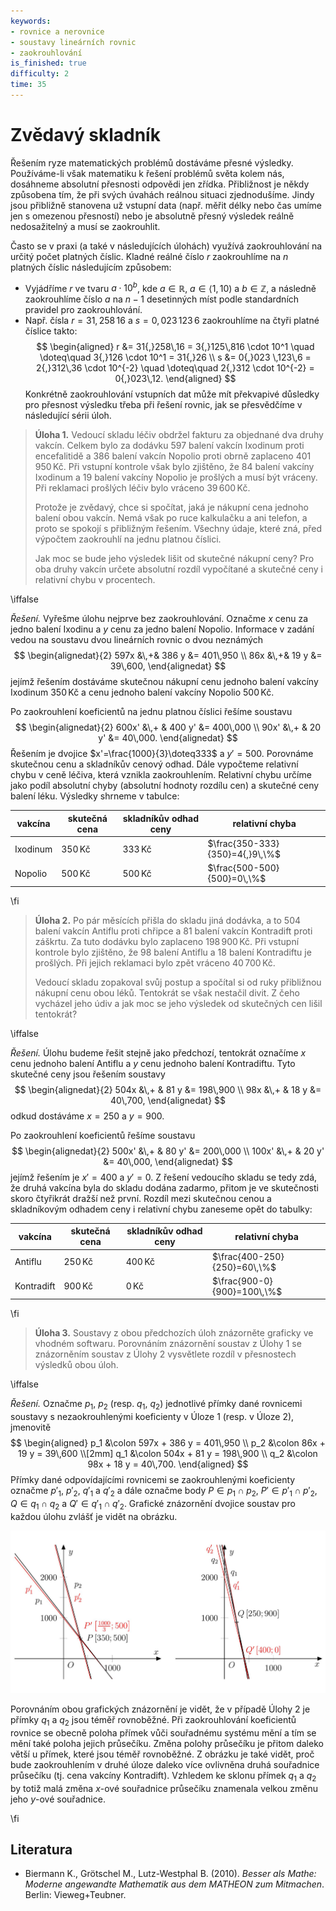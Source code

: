 ```yaml
---
keywords:
- rovnice a nerovnice
- soustavy lineárních rovnic
- zaokrouhlování
is_finished: true
difficulty: 2
time: 35
---
```


# Zvědavý skladník

Řešením ryze matematických problémů dostáváme přesné 
výsledky. Používáme-li však matematiku k řešení 
problémů světa kolem nás, dosáhneme absolutní 
přesnosti odpovědi jen zřídka. Přibližnost je někdy 
způsobena tím, že při svých úvahách reálnou 
situaci zjednodušíme. Jindy jsou přibližně 
stanovena už vstupní data (např. měřit délky nebo čas 
umíme jen s omezenou přesností) nebo je absolutně 
přesný výsledek reálně nedosažitelný a musí se 
zaokrouhlit.

Často se v praxi (a také v následujících úlohách) 
využívá zaokrouhlování na určitý počet platných 
číslic. Kladné reálné číslo $r$ zaokrouhlíme na $n$ 
platných číslic následujícím způsobem: 

* Vyjádříme $r$ ve tvaru $a\cdot 10^b$, 
kde $a\in\mathbb{R}$, $a\in\left\langle 1,10 \right)$ 
a $b\in\mathbb{Z}$, a následně zaokrouhlíme číslo $a$ 
na $n-1$ desetinných míst podle standardních pravidel 
pro zaokrouhlování. 
* Např. čísla $r=31{,}258\,16$ a $s=0{,}023 \,123\,6$ 
zaokrouhlíme na čtyři platné číslice takto: 
$$
\begin{aligned}
r &= 31{,}258\,16 = 3{,}125\,816 \cdot 10^1 \quad \doteq\quad 3{,}126 \cdot 10^1 = 31{,}26 \\
s &= 0{,}023 \,123\,6 = 2{,}312\,36 \cdot 10^{-2} \quad \doteq\quad 2{,}312 \cdot 10^{-2} = 0{,}023\,12.
\end{aligned}
$$
Konkrétně zaokrouhlování vstupních dat může mít 
překvapivé důsledky pro přesnost výsledku třeba při 
řešení rovnic, jak se přesvědčíme v následující sérii 
úloh.

> **Úloha 1.** Vedoucí skladu léčiv obdržel fakturu za 
> objednané dva druhy vakcín. Celkem bylo za dodávku $597$ 
> balení vakcín Ixodinum proti encefalitidě a $386$ 
> balení vakcín Nopolio proti obrně zaplaceno 
> $401\,950\,\text{Kč}$. Při vstupní kontrole však 
> bylo zjištěno, že $84$ balení vakcíny Ixodinum a $19$ 
> balení vakcíny Nopolio je prošlých a musí být 
> vráceny. Při reklamaci prošlých léčiv bylo vráceno 
> $39\,600\,\text{Kč}$.  
>
> Protože je zvědavý, chce si spočítat, jaká je 
> nákupní cena jednoho balení obou vakcín. Nemá však 
> po ruce  kalkulačku a ani telefon, a proto se 
> spokojí s přibližným řešením.  Všechny údaje, které 
> zná, před výpočtem zaokrouhlí na jednu platnou 
> číslici. 
>
> Jak moc se bude jeho výsledek lišit od skutečné 
> nákupní ceny? Pro oba druhy vakcín určete absolutní 
> rozdíl vypočítané a skutečné ceny i relativní chybu 
> v procentech.

\iffalse

*Řešení.* Vyřešme úlohu nejprve bez zaokrouhlování. 
Označme $x$ cenu za jedno balení Ixodinu a $y$ cenu za 
jedno balení Nopolio. Informace v zadání vedou na 
soustavu dvou lineárních rovnic o dvou neznámých 
$$
\begin{alignedat}{2}
597x &\,+& 386 y &= 401\,950 \\
86x &\,+& 19 y &= 39\,600,
\end{alignedat}
$$
jejímž řešením dostáváme skutečnou nákupní cenu jednoho 
balení vakcíny Ixodinum $350\,\text{Kč}$ a cenu 
jednoho balení vakcíny Nopolio $500\,\text{Kč}$.

Po zaokrouhlení koeficientů na jednu platnou číslici řešíme soustavu 
$$
\begin{alignedat}{2}
600x' &\,+ & 400 y' &= 400\,000 \\
90x' &\,+ & 20 y' &= 40\,000.
\end{alignedat}
$$
Řešením je dvojice $x'=\frac{1000}{3}\doteq333$ a $y'=500$. 
Porovnáme skutečnou cenu a skladníkův cenový odhad. 
Dále vypočteme relativní chybu v ceně léčiva, která vznikla zaokrouhlením. 
Relativní chybu určíme jako podíl absolutní chyby 
(absolutní hodnoty rozdílu cen) a skutečné ceny balení léku.
Výsledky shrneme v tabulce:

| vakcína  | skutečná cena | skladníkův odhad ceny | relativní chyba |
| ------------- | ------------- | --- | --- |
| Ixodinum  | $350\,\text{Kč}$  | $333\,\text{Kč}$ | $\frac{350-333}{350}=4{,}9\,\%$ |
| Nopolio | $500\,\text{Kč}$  | $500\,\text{Kč}$ | $\frac{500-500}{500}=0\,\%$ | 

\fi

> **Úloha 2.** Po pár měsících přišla do skladu jiná 
> dodávka, a to $504$ balení vakcín Antiflu proti 
> chřipce a $81$ balení vakcín Kontradift proti 
> záškrtu. Za tuto dodávku bylo zaplaceno $198\,900\,\text{Kč}$. 
> Při vstupní kontrole bylo zjištěno, že $98$ balení 
> Antiflu a $18$ balení Kontradiftu je prošlých. Při 
> jejich reklamaci bylo zpět vráceno $40\,700\,\text{Kč}$. 
>
> Vedoucí skladu zopakoval svůj postup a spočítal si 
> od ruky přibližnou nákupní cenu obou léků. Tentokrát 
> se však nestačil divit. Z čeho vycházel jeho údiv a 
> jak moc se jeho výsledek od skutečných cen lišil 
> tentokrát?

\iffalse

*Řešení.* Úlohu budeme řešit stejně jako předchozí, 
tentokrát označíme $x$ cenu jednoho balení Antiflu a 
$y$ cenu jednoho balení Kontradiftu. Tyto skutečné 
ceny jsou řešením soustavy
$$
\begin{alignedat}{2}
504x &\,+ & 81 y &= 198\,900 \\
98x &\,+ & 18 y &= 40\,700,
\end{alignedat}
$$
odkud dostáváme $x=250$ a $y=900$. 

Po zaokrouhlení 
koeficientů řešíme soustavu
$$
\begin{alignedat}{2}
500x' &\,+ & 80 y' &= 200\,000 \\
100x' &\,+ & 20 y' &= 40\,000,
\end{alignedat}
$$
jejímž řešením je $x'=400$ a $y'=0$. Z řešení 
vedoucího skladu se tedy zdá, že druhá vakcína byla do 
skladu dodána zadarmo, přitom je ve skutečnosti skoro čtyřikrát
dražší než první. Rozdíl mezi skutečnou cenou a skladníkovým odhadem ceny 
i relativní chybu zaneseme opět do tabulky:

| vakcína  | skutečná cena | skladníkův odhad ceny | relativní chyba |
| ------------- | ------------- | --- | --- |
| Antiflu  | $250\,\text{Kč}$  | $400\,\text{Kč}$ | $\frac{400-250}{250}=60\,\%$ |
| Kontradift | $900\,\text{Kč}$  | $0\,\text{Kč}$ | $\frac{900-0}{900}=100\,\%$ | 

\fi

> **Úloha 3.** Soustavy z obou předchozích úloh 
> znázorněte graficky ve vhodném softwaru. Porovnáním 
> znázornění soustav z Úlohy 1 se znázorněním soustav 
> z Úlohy 2 vysvětlete rozdíl v přesnostech výsledků 
> obou úloh.

\iffalse

*Řešení.* Označme $p_1$, $p_2$ (resp. $q_1$, $q_2$) 
jednotlivé přímky dané rovnicemi soustavy s 
nezaokrouhlenými koeficienty v Úloze 1 (resp. v Úloze 2), jmenovitě
$$
\begin{aligned}
p_1 &\colon 597x + 386 y = 401\,950 \\
p_2 &\colon 86x + 19 y = 39\,600 \\[2mm]
q_1 &\colon 504x + 81 y = 198\,900 \\
q_2 &\colon 98x + 18 y = 40\,700.
\end{aligned}
$$
Přímky dané odpovídajícími rovnicemi se zaokrouhlenými 
koeficienty označme $p'_1$, $p'_2$, $q'_1$ a $q'_2$ a 
dále označme body $P\in p_1\cap p_2$, $P'\in p'_1\cap p'_2$, $Q\in q_1\cap q_2$ a $Q'\in q'_1\cap q'_2$. 
Grafické znázornění dvojice soustav pro každou úlohu 
zvlášť je vidět na obrázku.

![Grafické znázornění soustav](math4you_00023.jpg)

Porovnáním obou grafických znázornění je vidět, že v případě Úlohy 2 je přímky $q_1$ a $q_2$ jsou téměř rovnoběžné. Při zaokrouhlování koeficientů rovnice se obecně poloha přímek vůči souřadnému systému mění a tím se mění také poloha jejich průsečíku. Změna polohy průsečíku je přitom daleko větší u přímek, které jsou téměř rovnoběžné. Z obrázku je také vidět, proč bude zaokrouhlením v druhé úloze daleko více ovlivněna druhá souřadnice průsečíku (tj. cena vakcíny Kontradift). Vzhledem ke sklonu přímek $q_1$ a $q_2$ by totiž malá změna $x$-ové souřadnice průsečíku znamenala velkou změnu jeho $y$-ové souřadnice.

\fi

## Literatura

* Biermann K., Grötschel M., Lutz-Westphal B. (2010). *Besser als Mathe: Moderne angewandte Mathematik aus dem MATHEON zum Mitmachen*. Berlin: Vieweg+Teubner.

